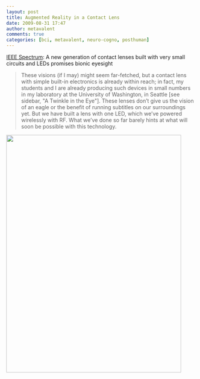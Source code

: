 ```yaml
---
layout: post
title: Augmented Reality in a Contact Lens
date: 2009-08-31 17:47
author: metavalent
comments: true
categories: [bci, metavalent, neuro-cogno, posthuman]
---
```

<a href="https://spectrum.ieee.org/biomedical/bionics/augmented-reality-in-a-contact-lens/0">IEEE Spectrum</a>: A new generation of contact lenses built with very small circuits and LEDs promises bionic eyesight
<blockquote>These visions (if I may) might seem far-fetched, but a contact lens with simple built-in electronics is already within reach; in fact, my students and I are already producing such devices in small numbers in my laboratory at the University of Washington, in Seattle [see sidebar, "A Twinkle in the Eye"]. These lenses don’t give us the vision of an eagle or the benefit of running subtitles on our surroundings yet. But we have built a lens with one LED, which we’ve powered wirelessly with RF. What we’ve done so far barely hints at what will soon be possible with this technology.</blockquote>
<img alt="" src="https://metavalent.com/assets/images/led.contact.lens.jpg" title="Bionic Sight within sight" class="aligncenter" loading="lazy" width="464" height="630" />

